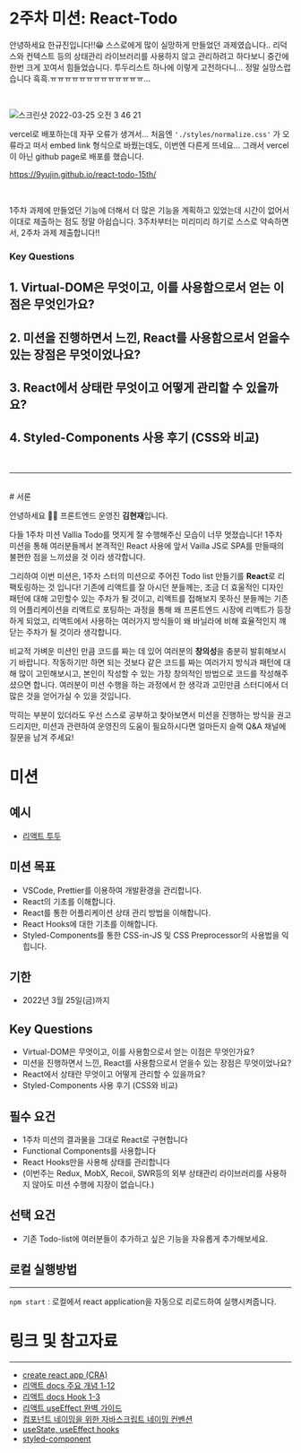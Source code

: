 # 2주차 미션: React-Todo

안녕하세요 한규진입니다!!😁
스스로에게 많이 실망하게 만들었던 과제였습니다.. 리덕스와 컨텍스트 등의 상태관리 라이브러리를 사용하지 않고 관리하려고 하다보니 중간에 한번 크게 꼬여서 힘들었습니다. 투두리스트 하나에 이렇게 고전하다니... 정말 실망스럽습니다 흑흑.ㅠㅠㅠㅠㅠㅠㅠㅠㅠㅠㅠㅠㅠ...

<br>

![스크린샷 2022-03-25 오전 3 46 21](https://user-images.githubusercontent.com/55226431/159988581-2e8d8e26-52e2-4038-ab99-3f24c6e4ef47.png)

vercel로 배포하는데 자꾸 오류가 생겨서... 처음엔 `'./styles/normalize.css'` 가 오류라고 떠서 embed link 형식으로 바꿨는데도, 이번엔 다른게 뜨네요... 
그래서 vercel이 아닌 github page로 배포를 했습니다.

https://9yujin.github.io/react-todo-15th/

<br>

1주차 과제에 만들었던 기능에 더해서 더 많은 기능을 계획하고 있었는데 시간이 없어서 이대로 제출하는 점도 정말 아쉽습니다. 
3주차부터는 미리미리 하기로 스스로 약속하면서, 2주차 과제 제출합니다!!



### Key Questions

**1. Virtual-DOM은 무엇이고, 이를 사용함으로서 얻는 이점은 무엇인가요?**
- 

**2. 미션을 진행하면서 느낀, React를 사용함으로서 얻을수 있는 장점은 무엇이었나요?**
- 

**3. React에서 상태란 무엇이고 어떻게 관리할 수 있을까요?**
- 

**4. Styled-Components 사용 후기 (CSS와 비교)**
- 

<br>

---

<br>
# 서론

안녕하세요 🙌🏻 프론트엔드 운영진 **김현재**입니다.

다들 1주차 미션 Vallia Todo를 멋지게 잘 수행해주신 모습이 너무 멋졌습니다! 1주차 미션을 통해 여러분들께서 본격적인 React 사용에 앞서 Vailla JS로 SPA를 만들때의 불편한 점을 느끼셨을 것 이라 생각합니다.

그리하여 이번 미션은, 1주차 스터의 미션으로 주어진 Todo list 만들기를 **React**로 리팩토링하는 것 입니다!
기존에 리액트를 잘 아시던 분들께는, 조금 더 효울적인 디자인 패턴에 대해 고민할수 있는 주차가 될 것이고, 리액트를 접해보지 못하신 분들께는 기존의 어플리케이션을 리액트로 포팅하는 과정을 통해 왜 프론트엔드 시장에 리액트가 등장하게 되었고, 리액트에서 사용하는 여러가지 방식들이 왜 바닐라에 비해 효율적인지 꺠닫는 주차가 될 것이라 생각합니다.

비교적 가벼운 미션인 만큼 코드를 짜는 데 있어 여러분의 **창의성**을 충분히 발휘해보시기 바랍니다. 작동하기만 하면 되는 것보다 같은 코드를 짜는 여러가지 방식과 패턴에 대해 많이 고민해보시고, 본인이 작성할 수 있는 가장 창의적인 방법으로 코드를 작성해주셨으면 합니다. 여러분이 미션 수행을 하는 과정에서 한 생각과 고민만큼 스터디에서 더 많은 것을 얻어가실 수 있을 것입니다.

막히는 부분이 있더라도 우선 스스로 공부하고 찾아보면서 미션을 진행하는 방식을 권고드리지만, 미션과 관련하여 운영진의 도움이 필요하시다면 얼마든지 슬랙 Q&A 채널에 질문을 남겨 주세요!

# 미션

## 예시
- [리액트 투두](https://react-todo-14th-three.vercel.app/)

## 미션 목표

- VSCode, Prettier를 이용하여 개발환경을 관리합니다.
- React의 기초를 이해합니다.
- React를 통한 어플리케이션 상태 관리 방법을 이해합니다.
- React Hooks에 대한 기초를 이해합니다.
- Styled-Components를 통한 CSS-in-JS 및 CSS Preprocessor의 사용법을 익힙니다.

## 기한

- 2022년 3월 25일(금)까지

## Key Questions

- Virtual-DOM은 무엇이고, 이를 사용함으로서 얻는 이점은 무엇인가요?
- 미션을 진행하면서 느낀, React를 사용함으로서 얻을수 있는 장점은 무엇이었나요?
- React에서 상태란 무엇이고 어떻게 관리할 수 있을까요?
- Styled-Components 사용 후기 (CSS와 비교)

## 필수 요건

- 1주차 미션의 결과물을 그대로 React로 구현합니다
- Functional Components를 사용합니다
- React Hooks만을 사용해 상태를 관리합니다 
- (이번주는 Redux, MobX, Recoil, SWR등의 외부 상태관리 라이브러리를 사용하지 않아도 미션 수행에 지장이 없습니다.)

## 선택 요건

- 기존 Todo-list에 여러분들이 추가하고 싶은 기능을 자유롭게 추가해보세요.

## 로컬 실행방법

---

`npm start` : 로컬에서 react application을 자동으로 리로드하여 실행시켜줍니다.


# 링크 및 참고자료

---

- [create react app (CRA)](https://create-react-app.dev/docs/getting-started/)
- [리액트 docs 주요 개념 1-12](https://ko.reactjs.org/docs/hello-world.html)
- [리액트 docs Hook 1-3](https://ko.reactjs.org/docs/hooks-intro.html)
- [리액트 useEffect 완벽 가이드](https://overreacted.io/ko/a-complete-guide-to-useeffect/)
- [컴포넌트 네이밍을 위한 자바스크립트 네이밍 컨벤션](https://velog.io/@cada/%EC%9E%90%EB%B0%94%EC%8A%A4%ED%81%AC%EB%A6%BD%ED%8A%B8-%EC%8A%A4%ED%83%80%EC%9D%BC-%EA%B0%80%EC%9D%B4%EB%93%9C-%EB%84%A4%EC%9D%B4%EB%B0%8D-%EC%BB%A8%EB%B2%A4%EC%85%98-%ED%8E%B8)
- [useState, useEffect hooks](https://velog.io/@velopert/react-hooks#1-usestate)
- [styled-component](https://styled-components.com/docs/basics#getting-started)
